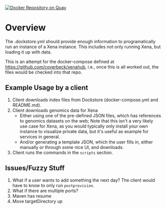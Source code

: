 [![Docker Repository on Quay](https://quay.io/repository/coverbeck/xenahub/status "Docker Repository on Quay")](https://quay.io/repository/coverbeck/xenahub)
# Overview

The .dockstore.yml should provide enough information to programatically
run an instance of a Xena instance. This includes not only running Xena, but loading
it up with data.

This is an attempt for the docker-compose defined at https://github.com/coverbeck/xenahub,
i.e., once this is all worked out, the files would be checked into that repo.

## Example Usage by a client

1. Client downloads index files from Dockstore (docker-compose.yml and README.md).
2. Client downloads genomics data for Xena
    * Either using one of the pre-defined JSON files, which has references to genomics datasets on the web; Note that this isn't a very likely use case for Xena, as you would typically only install your own instance to visualize private data, but it's useful as example for services in general.
    * And/or generating a template JSON, which the user fills in, either manually or through some nice UI, and downloads.
3. Client runs the commands in the `scripts` section.

## Issues/Fuzzy Stuff

1. What if a user wants to add something the next day? The client would have to know to only run `postprovision`.
2. What if there are multiple ports?
3. Maven has resume
4. Move targetDirectory up
